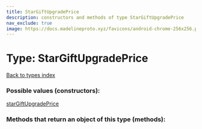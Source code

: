 ```yaml
---
title: StarGiftUpgradePrice
description: constructors and methods of type StarGiftUpgradePrice
nav_exclude: true
image: https://docs.madelineproto.xyz/favicons/android-chrome-256x256.png
---
```

# Type: StarGiftUpgradePrice
[Back to types index](index.html)



### Possible values (constructors):

[starGiftUpgradePrice](/API_docs/constructors/starGiftUpgradePrice.html)  



### Methods that return an object of this type (methods):



